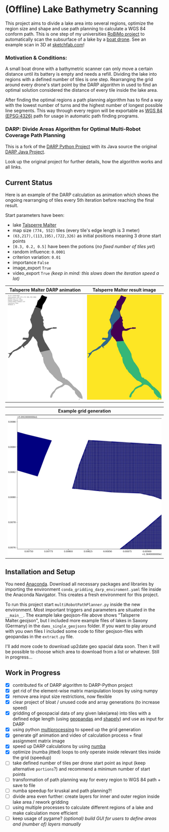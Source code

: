 # (Offline) Lake Bathymetry Scanning
This project aims to divide a lake area into several regions, optimize the region size and shape and use path planning to calculate a WGS 84 conform path. This is one step of my universities [RoBiMo project](https://tu-freiberg.de/en/robimo) to automatically scan the subsurface of a lake by a [boat drone](https://www.youtube.com/watch?v=8xZVimh9f-8).
See an example scan in 3D at [sketchfab.com](https://sketchfab.com/3d-models/riesenstein-scientific-diving-center-freiberg-5f30ea70c20e447eb5e121b51e5ae3f7)!

### Motivation & Conditions:

A small boat drone with a bathymetric scanner can only move a certain distance until its battery is empty and needs a refill.
Dividing the lake into regions with a defined number of tiles is one step. Rearranging the grid around every drone's start point by the DARP algorithm in used to find an optimal solution considered the distance of every tile inside the lake area.

After finding the optimal regions a path planning algorithm has to find a way with the lowest number of turns and the highest number of longest possible line segments. This way through every region will be exportable as [WGS 84 (EPSG:4326)](https://en.wikipedia.org/wiki/World_Geodetic_System) path for usage in automatic path finding programs.  


### DARP: Divide Areas Algorithm for Optimal Multi-Robot Coverage Path Planning

This is a fork of the [DARP Python Project](https://github.com/alice-st/DARP) with its Java source the original [DARP Java Project](https://github.com/athakapo/DARP).

Look up the original project for further details, how the algorithm works and all links.

## Current Status

Here is an example of the DARP calculation as animation which shows the ongoing rearranging of tiles every 5th iteration before reaching the final result.

Start parameters have been:
 * lake [Talsperre Malter](https://wiwosm.toolforge.org/osm-on-ol/kml-on-ol.php?lang=de&uselang=de&params=50.921944444444_N_13.653055555556_E_dim%3A1000_region%3ADE-SN_type%3Awaterbody&title=Talsperre_Malter&secure=1&zoom=15&lat=50.92194&lon=13.65306&layers=B000000FTFT)
 * map size `(774, 552)` tiles (every tile's edge length is 3 meter)
 * `(63,217),(113,195),(722,326)` as initial positions meaning 3 drone start points
 * `[0.3, 0.2, 0.5]` have been the potions (_no fixed number of tiles yet_)
 * random influence: `0.0001`
 * criterion variation: `0.01 `
 * importance `False`
 * image_export `True`
 * video_export `True` _(keep in mind: this slows down the iteration speed a lot)_


| Talsperre Malter DARP animation                                                 | Talsperre Malter result image                                 |
|---------------------------------------------------------------------------------|----------------------------------------------------------------|
| ![TalsperreMalter_DARP_animation.gif](media/TalsperreMalter_DARP_animation.gif) | ![TalsperreMalter_result.jpg](media/TalsperreMalter_result.jpg) |

| Example grid generation                                 |
|---------------------------------------------------------|
| ![TalsperreMalter_grid](media/TalsperreMalter_grid.jpg) |

## Installation and Setup
You need [Anaconda](https://www.anaconda.com/products/individual#Downloads). Download all necessary packages and libraries by importing the environment `conda_gridding_darp_enviroment.yaml` file inside the Anaconda Navigator.
This creates a fresh environment for this project.

To run this project start `multiRobotPathPlanner.py` inside the new environment. Most important triggers and parameters are situated in the `__main__`. The example lake geojson-file above shows "Talsperre Malter.geojson", but I included more example files of lakes in Saxony (Germany) in the `dams_single_geojsons` folder.
If you want to play around with you own files I included some code to filter geojson-files with geopandas in the `extract.py` file.

I'll add more code to download up2date geo spacial data soon. Then it will be possible to choose which area to download from a list or whatever. Still in progress...

## Work in Progress
- [x] contributed fix of DARP algorithm to DARP-Python project
- [x] get rid of the element-wise matrix manipulation loops by using numpy
- [x] remove area input size restrictions, now flexible
- [x] clear project of bloat / unused code and array generations (to increase speed)
- [x] gridding of geospacial data of any given lake(area) into tiles with a defined edge length (using [geopandas](https://geopandas.org/en/stable/getting_started/introduction.html) and [shapely](https://shapely.readthedocs.io/en/stable/project.html)) and use as input for DARP
- [x] using python [multiprocessing](https://docs.python.org/3/library/multiprocessing.html) to speed up the grid generation
- [x] generate gif animation and video of calculation process + final assignment matrix image
- [x] speed up DARP calculations by using [numba](https://numba.readthedocs.io/en/stable/index.html)
- [x] optimize (numba jitted) loops to only operate inside relevant tiles inside the grid (speedup)
- [ ] take defined number of tiles per drone start point as input (keep alternative `portions`?) and recommend a minimum number of start points
- [ ] transformation of path planning way for every region to WGS 84 path + save to file
- [ ] numba speedup for kruskal and path planning?!
- [ ] divide area even further: create layers for inner and outer region inside lake area / rework gridding
- [ ] using multiple processes to calculate different regions of a lake and make calculation more efficient
- [ ] keep usage of pygame? _(optional) build GUI for users to define areas and (number of) layers manually_